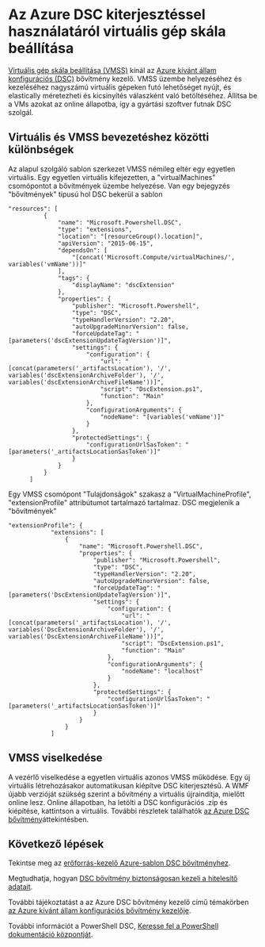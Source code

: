 <properties
   pageTitle="Virtuális gép skála értékkészletet állapot konfiguráció használata kívánt |} Microsoft Azure"
   description="Az Azure DSC kiterjesztéssel használatáról virtuális gép skála beállítása"
   services="virtual-machine-scale-sets"
   documentationCenter=""
   authors="zjalexander"
   manager="timlt"
   editor=""
   tags="azure-service-management,azure-resource-manager"
   keywords=""/>

<tags
   ms.service="virtual-machine-scale-sets"
   ms.devlang="na"
   ms.topic="article"
   ms.tgt_pltfrm="vm-windows"
   ms.workload="na"
   ms.date="09/15/2016"
   ms.author="zachal"/>

# <a name="using-virtual-machine-scale-sets-with-the-azure-dsc-extension"></a>Az Azure DSC kiterjesztéssel használatáról virtuális gép skála beállítása

[Virtuális gép skála beállítása (VMSS)](virtual-machine-scale-sets-overview.md) kínál az [Azure kívánt állam konfigurációs (DSC)](../virtual-machines/virtual-machines-windows-extensions-dsc-overview.md) bővítmény kezelő. VMSS üzembe helyezéséhez és kezeléséhez nagyszámú virtuális gépeken futó lehetőséget nyújt, és elastically méretezheti és kicsinyítés válaszként való betöltéséhez. Állítsa be a VMs azokat az online állapotba, így a gyártási szoftver futnak DSC szolgál.

## <a name="differences-between-deploying-to-vm-and-vmss"></a>Virtuális és VMSS bevezetéshez közötti különbségek

Az alapul szolgáló sablon szerkezet VMSS némileg eltér egy egyetlen virtuális. Egy egyetlen virtuális kifejezetten, a "virtualMachines" csomópontot a bővítmények üzembe helyezése. Van egy bejegyzés "bővítmények" típusú hol DSC bekerül a sablon

```
"resources": [
          {
              "name": "Microsoft.Powershell.DSC",
              "type": "extensions",
              "location": "[resourceGroup().location]",
              "apiVersion": "2015-06-15",
              "dependsOn": [
                  "[concat('Microsoft.Compute/virtualMachines/', variables('vmName'))]"
              ],
              "tags": {
                  "displayName": "dscExtension"
              },
              "properties": {
                  "publisher": "Microsoft.Powershell",
                  "type": "DSC",
                  "typeHandlerVersion": "2.20",
                  "autoUpgradeMinorVersion": false,
                  "forceUpdateTag": "[parameters('dscExtensionUpdateTagVersion')]",
                  "settings": {
                      "configuration": {
                          "url": "[concat(parameters('_artifactsLocation'), '/', variables('dscExtensionArchiveFolder'), '/', variables('dscExtensionArchiveFileName'))]",
                          "script": "DscExtension.ps1",
                          "function": "Main"
                      },
                      "configurationArguments": {
                          "nodeName": "[variables('vmName')]"
                      }
                  },
                  "protectedSettings": {
                      "configurationUrlSasToken": "[parameters('_artifactsLocationSasToken')]"
                  }
              }
          }
      ]
```

Egy VMSS csomópont "Tulajdonságok" szakasz a "VirtualMachineProfile", "extensionProfile" attribútumot tartalmazó tartalmaz. DSC megjelenik a "bővítmények"

```
"extensionProfile": {
            "extensions": [
                {
                    "name": "Microsoft.Powershell.DSC",
                    "properties": {
                        "publisher": "Microsoft.Powershell",
                        "type": "DSC",
                        "typeHandlerVersion": "2.20",
                        "autoUpgradeMinorVersion": false,
                        "forceUpdateTag": "[parameters('DscExtensionUpdateTagVersion')]",
                        "settings": {
                            "configuration": {
                                "url": "[concat(parameters('_artifactsLocation'), '/', variables('DscExtensionArchiveFolder'), '/', variables('DscExtensionArchiveFileName'))]",
                                "script": "DscExtension.ps1",
                                "function": "Main"
                            },
                            "configurationArguments": {
                                "nodeName": "localhost"
                            }
                        },
                        "protectedSettings": {
                            "configurationUrlSasToken": "[parameters('_artifactsLocationSasToken')]"
                        }
                    }
                }
            ]
```

## <a name="behavior-for-vmss"></a>VMSS viselkedése

A vezérlő viselkedése a egyetlen virtuális azonos VMSS működése. Egy új virtuális létrehozásakor automatikusan kiépítve DSC kiterjesztésű. A WMF újabb verzióját szükség szerint a bővítmény a virtuális újraindítja, mielőtt online lesz. Online állapotban, ha letölti a DSC konfigurációs .zip és kiépítése, kattintson a virtuális. További részletek találhatók [az Azure DSC bővítmény](../virtual-machines/virtual-machines-windows-extensions-dsc-overview.md)áttekintésben.

## <a name="next-steps"></a>Következő lépések ##
Tekintse meg az [erőforrás-kezelő Azure-sablon DSC bővítményhez](../virtual-machines/virtual-machines-windows-extensions-dsc-template.md).

Megtudhatja, hogyan [DSC bővítmény biztonságosan kezeli a hitelesítő adatait](../virtual-machines/virtual-machines-windows-extensions-dsc-credentials.md). 

További tájékoztatást a az Azure DSC bővítmény kezelő című témakörben [az Azure kívánt állam konfigurációs bővítmény kezelője](../virtual-machines/virtual-machines-windows-extensions-dsc-overview.md). 

További információt a PowerShell DSC, [Keresse fel a PowerShell dokumentáció központját](https://msdn.microsoft.com/powershell/dsc/overview). 


